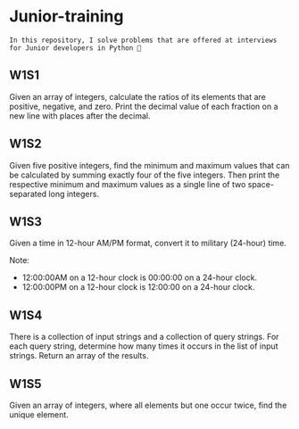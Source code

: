 # Junior-training
`In this repository, I solve problems that are offered at interviews for Junior developers in Python 🐍`

## W1S1
Given an array of integers, calculate the ratios of its elements that are positive, negative, and zero. 
Print the decimal value of each fraction on a new line with  places after the decimal.

## W1S2
Given five positive integers, find the minimum and maximum values that can be calculated by summing 
exactly four of the five integers. Then print the respective minimum and maximum values as a single 
line of two space-separated long integers.

## W1S3
Given a time in 12-hour AM/PM format, convert it to military (24-hour) time.

Note: 
- 12:00:00AM on a 12-hour clock is 00:00:00 on a 24-hour clock.
- 12:00:00PM on a 12-hour clock is 12:00:00 on a 24-hour clock.

## W1S4
There is a collection of input strings and a collection of query strings. For each query string, 
determine how many times it occurs in the list of input strings. Return an array of the results.

## W1S5
Given an array of integers, where all elements but one occur twice, find the unique element.